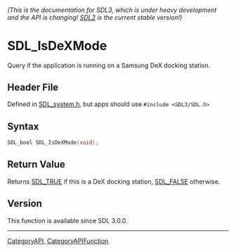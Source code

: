 ###### (This is the documentation for SDL3, which is under heavy development and the API is changing! [SDL2](https://wiki.libsdl.org/SDL2/) is the current stable version!)
# SDL_IsDeXMode

Query if the application is running on a Samsung DeX docking station.

## Header File

Defined in [SDL_system.h](https://github.com/libsdl-org/SDL/blob/main/include/SDL3/SDL_system.h), but apps should use `#include <SDL3/SDL.h>`

## Syntax

```c
SDL_bool SDL_IsDeXMode(void);

```

## Return Value

Returns [SDL_TRUE](SDL_TRUE) if this is a DeX docking station,
[SDL_FALSE](SDL_FALSE) otherwise.

## Version

This function is available since SDL 3.0.0.

----
[CategoryAPI](CategoryAPI), [CategoryAPIFunction](CategoryAPIFunction)

